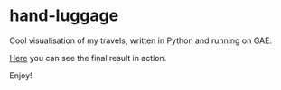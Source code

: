 hand-luggage
============

Cool visualisation of my travels, written in Python and running on GAE.

[Here](https://github.com/username/repoName/somePathTo/myExampleCode) you can see the final
result in action.

Enjoy!
